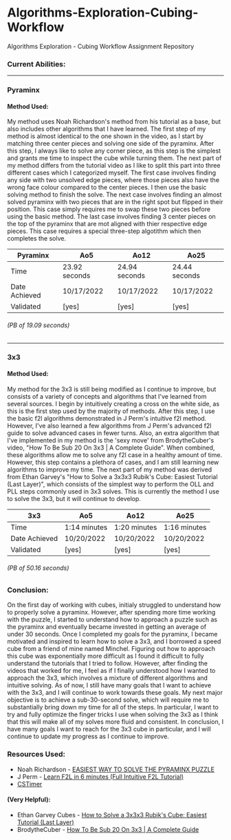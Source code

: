 # Algorithms-Exploration-Cubing-Workflow
Algorithms Exploration - Cubing Workflow Assignment Repository

### __Current Abilities:__

___________________________________________________________

### Pyraminx

#### Method Used:
My method uses Noah Richardson's method from his tutorial as a base, but also includes other algorithms that I have learned. The first step of my method is almost identical to the one shown in the video, as I start by matching three center pieces and solving one side of the pyraminx. After this step, I always like to solve any corner piece, as this step is the simplest and grants me time to inspect the cube while turning them. The next part of my method differs from the tutorial video as I like to split this part into three different cases which I categorized myself. The first case involves finding any side with two unsolved edge pieces, where those pieces also have the wrong face colour compared to the center pieces. I  then use the basic solving method to finish the solve. The next case involves finding an almost solved pyraminx with two pieces that are in the right spot but flipped in their position. This case simply requires me to swap these two pieces before using the basic method. The last case involves finding 3 center pieces on the top of the pyraminx that are mot aligned with thier respective edge pieces. This case requires a special three-step algotithm which then completes the solve.


|**Pyraminx**| Ao5 | Ao12 | Ao25 |
|---|-----|------|------|
|Time|23.92 seconds|24.94 seconds|24.44 seconds|
|Date Achieved|10/17/2022|10/17/2022|10/17/2022|
|Validated|[yes]|[yes]|[yes]|
###### (PB of 19.09 seconds)

___________________________________________________________

### 3x3

#### Method Used:
My method for the 3x3 is still being modified as I continue to improve, but consists of a variety of concepts and algorithms that I've learned from several sources. I begin by intuitively creating a cross on the white side, as this is the first step used by the majority of methods. After this step, I use the basic f2l algorithms demonstrated in J Perm's intuitive f2l method. However, I've also learned a few algorithms from J Perm's advanced f2l guide to solve advanced cases in fewer turns. Also, an extra algorithm that I've implemented in my method is the 'sexy move' from BrodytheCuber's video, "How To Be Sub 20 On 3x3 | A Complete Guide". When combined, these algorithms allow me to solve any f2l case in a healthy amount of time. However, this step contains a plethora of cases, and I am still learning new algorithms to improve my time. The next part of my method was derived from Ethan Garvey's "How to Solve a 3x3x3 Rubik's Cube: Easiest Tutorial (Last Layer)", which consists of the simplest way to perform the OLL and PLL steps commonly used in 3x3 solves. This is currently the method I use to solve the 3x3, but it will continue to develop.

|**3x3**| Ao5 | Ao12 | Ao25 |
|---|-----|------|------|
|Time|1:14 minutes|1:20 minutes|1:16 minutes|
|Date Achieved|10/20/2022|10/20/2022|10/20/2022|
|Validated|[yes]|[yes]|[yes]|
###### (PB of 50.16 seconds)

### __Conclusion:__
On the first day of working with cubes, initialy struggled to understand how to properly solve a pyraminx. However, after spending more time working with the puzzle, I started to understand how to approach a puzzle such as the pyraminx and eventually became invested in getting an average of under 30 seconds. Once I completed my goals for the pyraminx, I became motivated and inspired to learn how to solve a 3x3, and I borrowed a speed cube from a friend of mine named Minchel.  Figuring out how to approach this cube was exponentially more difficult as I found it difficult to fully understand the tutorials that I tried to follow. However, after finding the videos that worked for me, I feel as if I finally understood how I wanted to approach the 3x3, which involves a mixture of different algorithms and intuitive solving. As of now, I still have many goals that I want to achieve with the 3x3, and I will continue to work towards these goals. My next major objective is to achieve a sub-30-second solve, which will require me to substantially bring down my time for all of the steps. In particular, I want to try and fully optimize the finger tricks I use when solving the 3x3 as I think that this will make all of my solves more fluid and consistent. In conclusion, I have many goals I want to reach for the 3x3 cube in particular, and I will continue to update my progress as I continue to improve.


### __Resources Used:__
- Noah Richardson - [EASIEST WAY TO SOLVE THE PYRAMINX PUZZLE](https://www.youtube.com/watch?v=2H0FUvaaUsI)
- J Perm - [Learn F2L in 6 minutes (Full Intuitive F2L Tutorial)](https://youtu.be/Ar_Zit1VLG0)
- [CSTimer](https://cstimer.net/)

#### __(Very Helpful):__
- Ethan Garvey Cubes - [How to Solve a 3x3x3 Rubik's Cube: Easiest Tutorial (Last Layer)](https://youtu.be/vFWXkhPXPjo)
- BrodytheCuber - [How To Be Sub 20 On 3x3 | A Complete Guide](https://youtu.be/ufWMziRz1O8)
